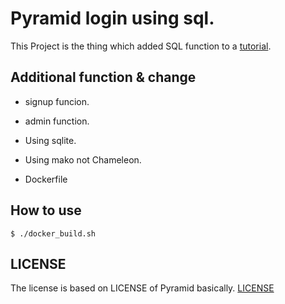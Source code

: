 
# Pyramid login using sql.

This Project is the thing which added SQL function to a [tutorial](https://github.com/Pylons/pyramid/tree/1.3-branch/docs/tutorials/wiki2/src/authorization/>).

## Additional function & change
 
 * signup funcion.
 * admin function.
 * Using sqlite.
 * Using mako not Chameleon.

 * Dockerfile 

## How to use

`
$ ./docker_build.sh
`

## LICENSE
  
  The license is based on LICENSE of Pyramid  basically.
  [LICENSE](https://github.com/pylonsproject-jp/pyramid/blob/doc-ja/LICENSE.txt)

